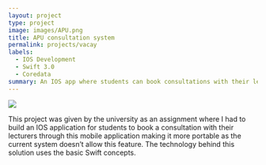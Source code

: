 ```yaml
---
layout: project
type: project
image: images/APU.png
title: APU consultation system
permalink: projects/vacay
labels:
  - IOS Development
  - Swift 3.0
  - Coredata
summary: An IOS app where students can book consultations with their lecturers.
---
```


<img class="ui medium right floated rounded image" src="../images/vacay-home-page.png">

This project was given by the university as an assignment where I had to build an IOS application for students to book a consultation with their lecturers through this mobile application making it more portable as the current system doesn’t allow this feature. The technology behind this solution uses the basic Swift concepts.  
 
